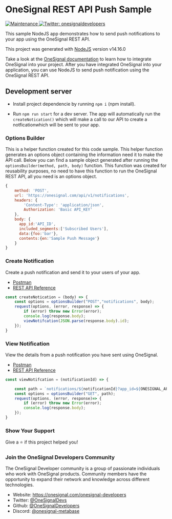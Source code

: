 # OneSignal REST API Push Sample

<p>
  <a href="https://github.com/OneSignal/onesignal-expo-plugin/graphs/commit-activity" target="_blank">
    <img alt="Maintenance" src="https://img.shields.io/badge/Maintained%3F-yes-green.svg" />
  </a>
  <a href="https://twitter.com/onesignaldevs" target="_blank">
    <img alt="Twitter: onesignaldevelopers" src="https://img.shields.io/twitter/follow/onesignaldevs?style=social" />
  </a>
</p>

This sample NodeJS app demonstrates how to send push notifications to your app using the OneSignal REST API.

This project was generated with [NodeJS](https://nodejs.org/de/blog/release/v14.16.0/) version v14.16.0

Take a look at the [OneSignal documentation](https://documentation.onesignal.com/docs) to learn how to integrate OneSignal into your project. After you have integrated OneSignal into your application, you can use NodeJS to send push notification using the OneSignal REST API.

## Development server

- Install project dependencie by running `npm i` (npm install).

- Run `npm run start` for a dev server. The app will automatically run the `createNotication()` which will make a call to our API to create a notficationwhich will be sent to your app.

### Options Builder

This is a helper function created for this code sample. This helper function generates an options object containing the information need it to make the API call. Below you can find a sample object generated after running the `optionsBuilder(method, path, body)` function. This function was created for reusability purposes, no need to have this function to run the OneSignal REST API, all you need is an options object.

```javascript
{
    method: 'POST',
    url: 'https://onesignal.com/api/v1/notifications',
    headers: {
        'Content-Type': 'application/json',
        Authorization: 'Basic API_KEY'
    },
    body: {
      app_id:'API_ID',
      included_segments:['Subscribed Users'],
      data:{foo:'bar'},
      contents:{en:'Sample Push Message'}
    }
}
```

### Create Notification

Create a push notification and send it to your users of your app.

- [Postman](https://www.postman.com/onesignaldevs/workspace/onesignal-api/request/16845437-c4f3498f-fd80-4304-a6c1-a3234b923f2c)
- [REST API Reference](https://documentation.onesignal.com/reference#create-notification)

```javascript
const createNotication = (body) => {
    const options = optionsBuilder("POST","notifications", body);
    request(options, (error, response) => {
        if (error) throw new Error(error);
        console.log(response.body);
        viewNotifcation(JSON.parse(response.body).id);
    });
}
```
### View Notification

View the details from a push notification you have sent using OneSignal.

- [Postman](https://www.postman.com/onesignaldevs/workspace/onesignal-api/request/16845437-6c96ecf0-5882-4eac-a386-0d0cabc8ecd2)
- [REST API Reference](https://documentation.onesignal.com/reference#view-notification)

```javascript
const viewNotifcation = (notificationId) => {

    const path = `notifications/${notificationId}?app_id=${ONESIGNAL_APP_ID}`;
    const options = optionsBuilder("GET", path);
    request(options, (error, response)=> {
        if (error) throw new Error(error);
        console.log(response.body);
    });
}
```

### Show Your Support

Give a :star:️ if this project helped you!

### Join the OneSignal Developers Community
The OneSignal Developer community is a group of passionate individuals who work with OneSignal products. Community members have the opportunity to expand their network and knowledge across different technologies.

* Website: https://onesignal.com/onesignal-developers
* Twitter: [@OneSignalDevs](https://twitter.com/onesignal)
* Github:  [@OneSignalDevelopers](https://github.com/OneSignal)
* Discord: [@onesignal-metabase](https://linkedin.com/company/onesignal)
